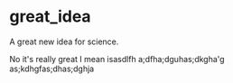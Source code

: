# great_idea
 A great new idea for science.


 No it's really great I mean isasdlfh a;dfha;dguhas;dkgha'g
 as;kdhgfas;dhas;dghja
 
